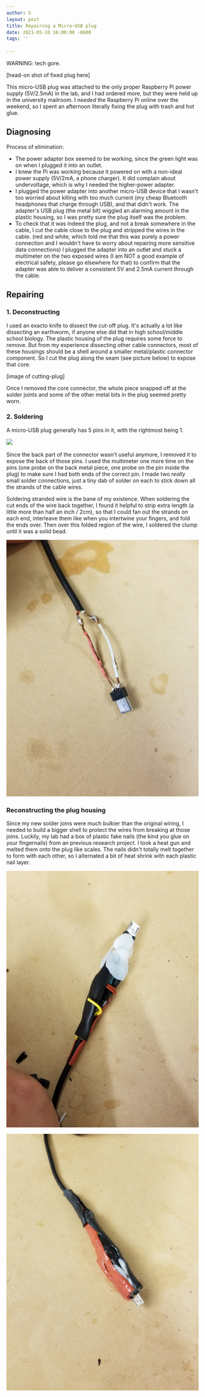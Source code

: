 ```yaml
---
author: S
layout: post
title: Repairing a Micro-USB plug
date: 2021-05-10 16:00:00 -0600
tags: ''

---
```

WARNING: tech gore.

\[head-on shot of fixed plug here\]

This micro-USB plug was attached to the only proper Raspberry Pi power supply (5V/2.5mA) in the lab, and I had ordered more, but they were held up in the university mailroom. I _needed_ the Raspberry Pi online over the weekend, so I spent an afternoon literally fixing the plug with trash and hot glue.

## Diagnosing

Process of elimination:

* The power adapter box seemed to be working, since the green light was on when I plugged it into an outlet.
* I knew the Pi was working because it powered on with a non-ideal power supply (5V/2mA, a phone charger). It did complain about undervoltage, which is why I needed the higher-power adapter.
* I plugged the power adapter into another micro-USB device that I wasn't too worried about killing with too much current (my cheap Bluetooth headphones that charge through USB), and that didn't work. The adapter's USB plug (the metal bit) wiggled an alarming amount in the plastic housing, so I was pretty sure the plug itself was the problem.
* To check that it was indeed the plug, and not a break somewhere in the cable, I cut the cable close to the plug and stripped the wires in the cable. (red and white, which told me that this was purely a power connection and I wouldn't have to worry about repairing more sensitive data connections) I plugged the adapter into an outlet and stuck a multimeter on the two exposed wires (I am NOT a good example of electrical safety, please go elsewhere for that) to confirm that the adapter was able to deliver a consistent 5V and 2.5mA current through the cable.

## Repairing

### 1. Deconstructing

I used an exacto knife to dissect the cut-off plug. It's actually a lot like dissecting an earthworm, if anyone else did that in high school/middle school biology. The plastic housing of the plug requires some force to remove. But from my experience dissecting other cable connectors, most of these housings should be a shell around a smaller metal/plastic connector component. So I cut the plug along the seam (see picture below) to expose that core.

\[image of cutting-plug\]

Once I removed the core connector, the whole piece snapped off at the solder joints and some of the other metal bits in the plug seemed pretty worn.

### 2. Soldering

A micro-USB plug generally has 5 pins in it, with the rightmost being 1.

![](http://www.hobbytronics.co.uk/image/data/tutorial/usb-micro-b-plug.jpg)

Since the back part of the connector wasn't useful anymore, I removed it to expose the back of those pins. I used the multimeter one more time on the pins (one probe on the back metal piece, one probe on the pin inside the plug) to make sure I had both ends of the correct pin. I made two _really_ small solder connections, just a tiny dab of solder on each to stick down all the strands of the cable wires. 

Soldering stranded wire is the bane of my existence. When soldering the cut ends of the wire back together, I found it helpful to strip extra length (a little more than half an inch / 2cm), so that I could fan out the strands on each end, interleave them like when you intertwine your fingers, and fold the ends over. Then over this folded region of the wire, I soldered the clump until it was a solid bead.

![](/assets/20210507_173443-1.jpg)

### Reconstructing the plug housing

Since my new solder joins were much bulkier than the original wiring, I needed to build a bigger shell to protect the wires from breaking at those joins. Luckily, my lab had a box of plastic fake nails (the kind you glue on your fingernails) from an previous research project. I took a heat gun and melted them onto the plug like scales. The nails didn't totally melt together to form with each other, so I alternated a bit of heat shrink with each plastic nail layer.

![](/assets/20210507_181729-1.jpg)

![](/assets/20210507_191918-1.jpg)